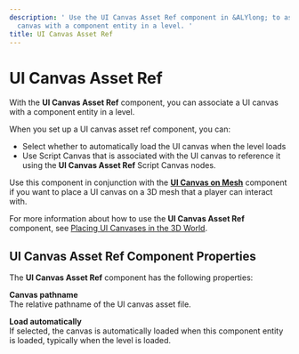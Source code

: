 ```yaml
---
description: ' Use the UI Canvas Asset Ref component in &ALYlong; to associate a UI
  canvas with a component entity in a level. '
title: UI Canvas Asset Ref
---
```

# UI Canvas Asset Ref<a name="component-ui-canvas-asset-ref"></a>

With the **UI Canvas Asset Ref** component, you can associate a UI canvas with a component entity in a level\. 

When you set up a UI canvas asset ref component, you can:
+ Select whether to automatically load the UI canvas when the level loads
+ Use Script Canvas that is associated with the UI canvas to reference it using the **UI Canvas Asset Ref** Script Canvas nodes\.

Use this component in conjunction with the [**UI Canvas on Mesh**](component-ui-canvas-on-mesh.md) component if you want to place a UI canvas on a 3D mesh that a player can interact with\.

For more information about how to use the **UI Canvas Asset Ref** component, see [Placing UI Canvases in the 3D World](ui-editor-placing-canvases-3d.md)\.

## UI Canvas Asset Ref Component Properties<a name="component-ui-canvas-asset-ref-properties"></a>

The **UI Canvas Asset Ref** component has the following properties:

**Canvas pathname**  
The relative pathname of the UI canvas asset file\.

**Load automatically**  
If selected, the canvas is automatically loaded when this component entity is loaded, typically when the level is loaded\.
